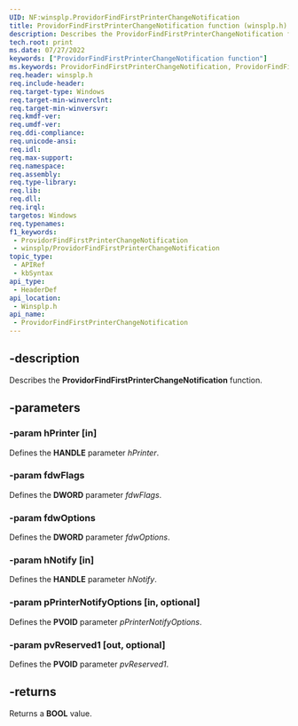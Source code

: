 ```yaml
---
UID: NF:winsplp.ProvidorFindFirstPrinterChangeNotification
title: ProvidorFindFirstPrinterChangeNotification function (winsplp.h)
description: Describes the ProvidorFindFirstPrinterChangeNotification function.
tech.root: print
ms.date: 07/27/2022
keywords: ["ProvidorFindFirstPrinterChangeNotification function"]
ms.keywords: ProvidorFindFirstPrinterChangeNotification, ProvidorFindFirstPrinterChangeNotification function [Print Devices], print.providorfindfirstprinterchangenotification, winsplp/ProvidorFindFirstPrinterChangeNotification
req.header: winsplp.h
req.include-header: 
req.target-type: Windows
req.target-min-winverclnt: 
req.target-min-winversvr: 
req.kmdf-ver: 
req.umdf-ver: 
req.ddi-compliance: 
req.unicode-ansi: 
req.idl: 
req.max-support: 
req.namespace: 
req.assembly: 
req.type-library: 
req.lib: 
req.dll: 
req.irql: 
targetos: Windows
req.typenames: 
f1_keywords:
 - ProvidorFindFirstPrinterChangeNotification
 - winsplp/ProvidorFindFirstPrinterChangeNotification
topic_type:
 - APIRef
 - kbSyntax
api_type:
 - HeaderDef
api_location:
 - Winsplp.h
api_name:
 - ProvidorFindFirstPrinterChangeNotification
---
```


## -description

Describes the **ProvidorFindFirstPrinterChangeNotification** function.

## -parameters

### -param hPrinter [in]

Defines the **HANDLE** parameter *hPrinter*.

### -param fdwFlags

Defines the **DWORD** parameter *fdwFlags*.

### -param fdwOptions

Defines the **DWORD** parameter *fdwOptions*.

### -param hNotify [in]

Defines the **HANDLE** parameter *hNotify*.

### -param pPrinterNotifyOptions [in, optional]

Defines the **PVOID** parameter *pPrinterNotifyOptions*.

### -param pvReserved1 [out, optional]

Defines the **PVOID** parameter *pvReserved1*.

## -returns

Returns a **BOOL** value.
